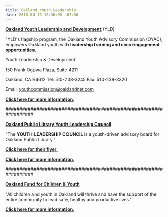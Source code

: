 ```yaml
---
title: Oakland Youth Leadership
date: 2018-04-13 16:36:00 -07:00
---
```


**[Oakland Youth Leadership and Development](http://www2.oaklandnet.com/government/o/DHS/s/YouthYoungAdults/OAK022075)** (YLD)

"YLD's flagship program, the Oakland Youth Advisory Commission (OYAC), empowers Oakland youth with **leadership training and civic engagement opportunities.**

Youth Leadership & Development

150 Frank Ogawa Plaza, Suite 4211

Oakland, CA 94612
Tel: 510-238-3245
Fax: 510-238-3320

Email: youthcommission@oaklandnet.com

[**Click here for more information**.](http://www2.oaklandnet.com/government/o/DHS/s/YouthYoungAdults/OAK022075)

##################################################################

[**Oakland Public Library**
**Youth Leadership Council**]((https://www.oaklandlibrary.org/teens/get-involved/youth-leadership-council))

"The **YOUTH LEADERSHIP COUNCIL** is a youth-driven advisory board for Oakland Public Library."

[**Click here for their flyer**.](http://oaklandlibrary.org/sites/default/files/uploads/YLC_NewFlyer2015.pdf)

[**Click here for more information**.](https://www.oaklandlibrary.org/teens/get-involved/youth-leadership-council)

##################################################################

[**Oakland Fund for Children & Youth**](http://www.ofcy.org/)

"All children and youth in Oakland will thrive and have the support of the entire community to lead safe, healthy and productive lives."

[**Click here for more information**.](http://www.ofcy.org/)





